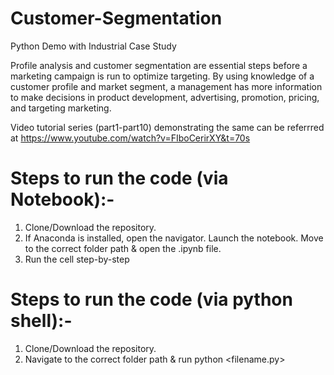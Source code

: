 # Customer-Segmentation
Python Demo with Industrial Case Study

Profile analysis and customer segmentation are essential steps before a marketing campaign is run to optimize targeting. 
By using knowledge of a customer profile and market segment, a management has more information to make decisions in product development, 
advertising, promotion, pricing, and targeting marketing. 

Video tutorial series (part1-part10) demonstrating the same can be referrred at https://www.youtube.com/watch?v=FIboCerirXY&t=70s

# Steps to run the code (via Notebook):-
1) Clone/Download the repository.
2) If Anaconda is installed, open the navigator. Launch the notebook. Move to the correct folder path & open the .ipynb file.
3) Run the cell step-by-step


# Steps to run the code (via python shell):-
1) Clone/Download the repository.
2) Navigate to the correct folder path & run python <filename.py>









